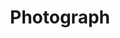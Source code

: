 ---
title: "Photograph"
client: "for Sports Illustrated"
year: "2024"
category: "corporate-startup"
order: 2
image: "https://plus.unsplash.com/premium_photo-1661868906940-5d8443acf49e?q=80&w=3271&auto=format&fit=crop&ixlib=rb-4.1.0&ixid=M3wxMjA3fDB8MHxwaG90by1wYWdlfHx8fGVufDB8fHx8fA%3D%3D"
---